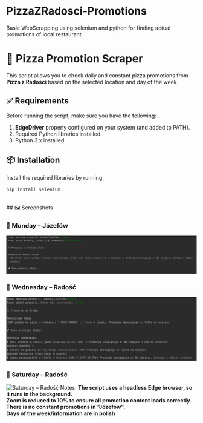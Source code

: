 # PizzaZRadosci-Promotions
Basic WebScrapping using selenium and python for finding actual promotions of local restaurant
# 🍕 Pizza Promotion Scraper
This script allows you to check daily and constant pizza promotions from **Pizza z Radości** based on the selected location and day of the week.
## ✅ Requirements
Before running the script, make sure you have the following:
1. **EdgeDriver** properly configured on your system (and added to PATH).
2. Required Python libraries installed.
3. Python 3.x installed.

## 📦 Installation

Install the required libraries by running:

```bash
pip install selenium
```
</br>
## 🖼️ Screenshots

### 📅 Monday – Józefów
![Monday – Józefów](poniedzialekJozefow.png)

### 📅 Wednesday – Radość
![Wednesday – Radość](srodaRadosc.png)

### 📅 Saturday – Radość
![Saturday – Radość](sobotaRadosc.png)
Notes: <b>
The script uses a headless Edge browser, so it runs in the background.
</br>
Zoom is reduced to 10% to ensure all promotion content loads correctly. 
</br>
There is no constant promotions in "Józefów".
</br>
Days of the week/information are in polish</b>

